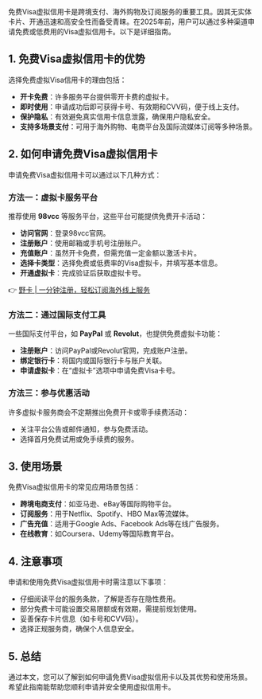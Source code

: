 免费Visa虚拟信用卡是跨境支付、海外购物及订阅服务的重要工具。因其无实体卡片、开通迅速和高安全性而备受青睐。在2025年前，用户可以通过多种渠道申请免费或低费用的Visa虚拟信用卡。以下是详细指南。

## 1. 免费Visa虚拟信用卡的优势

选择免费虚拟Visa信用卡的理由包括：

- **开卡免费**：许多服务平台提供零开卡费的虚拟卡。
- **即时使用**：申请成功后即可获得卡号、有效期和CVV码，便于线上支付。
- **保护隐私**：有效避免真实信用卡信息泄露，确保用户隐私安全。
- **支持多场景支付**：可用于海外购物、电商平台及国际流媒体订阅等多种场景。

## 2. 如何申请免费Visa虚拟信用卡

申请免费Visa虚拟信用卡可以通过以下几种方式：

### 方法一：虚拟卡服务平台

推荐使用 **98vcc** 等服务平台，这些平台可能提供免费开卡活动：

- **访问官网**：登录98vcc官网。
- **注册账户**：使用邮箱或手机号注册账户。
- **充值账户**：虽然开卡免费，但需充值一定金额以激活卡片。
- **选择卡类型**：选择免费或低费率的Visa虚拟卡，并填写基本信息。
- **开通虚拟卡**：完成验证后获取虚拟卡号。

👉 [野卡 | 一分钟注册，轻松订阅海外线上服务](https://bit.ly/bewildcard)

### 方法二：通过国际支付工具

一些国际支付平台，如 **PayPal** 或 **Revolut**，也提供免费虚拟卡功能：

- **注册账户**：访问PayPal或Revolut官网，完成账户注册。
- **绑定银行卡**：将国内或国际银行卡与账户关联。
- **申请虚拟卡**：在“虚拟卡”选项中申请免费Visa卡号。

### 方法三：参与优惠活动

许多虚拟卡服务商会不定期推出免费开卡或零手续费活动：

- 关注平台公告或邮件通知，参与免费活动。
- 选择首月免费试用或免手续费的服务。

## 3. 使用场景

免费Visa虚拟信用卡的常见应用场景包括：

- **跨境电商支付**：如亚马逊、eBay等国际购物平台。
- **订阅服务**：用于Netflix、Spotify、HBO Max等流媒体。
- **广告充值**：适用于Google Ads、Facebook Ads等在线广告服务。
- **在线教育**：如Coursera、Udemy等国际教育平台。

## 4. 注意事项

申请和使用免费Visa虚拟信用卡时需注意以下事项：

- 仔细阅读平台的服务条款，了解是否存在隐性费用。
- 部分免费卡可能设置交易限额或有效期，需提前规划使用。
- 妥善保存卡片信息（如卡号和CVV码）。
- 选择正规服务商，确保个人信息安全。

## 5. 总结

通过本文，您可以了解到如何申请免费Visa虚拟信用卡以及其优势和使用场景。希望此指南能帮助您顺利申请并安全使用虚拟信用卡。